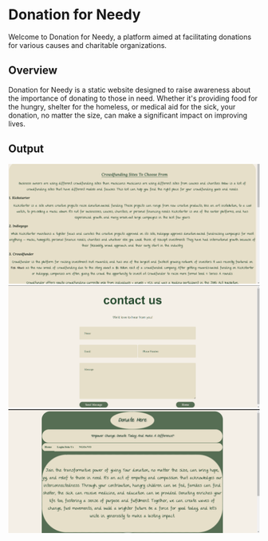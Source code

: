 # Donation for Needy

Welcome to Donation for Needy, a platform aimed at facilitating donations for various causes and charitable organizations.

## Overview

Donation for Needy is a static website designed to raise awareness about the importance of donating to those in need. Whether it's providing food for the hungry, shelter for the homeless, or medical aid for the sick, your donation, no matter the size, can make a significant impact on improving lives.

## Output


![home](<Screenshot 2024-06-09 001227.png>) ![contact us](<Screenshot 2024-06-09 001207.png>) ![ngos/list](<Screenshot 2024-06-09 001152.png>)